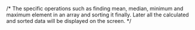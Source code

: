 /* The specific operations such as finding mean, median, minimum and maximum element in an array and sorting it finally. Later all the calculated and sorted data will be displayed on the screen. 
*/
